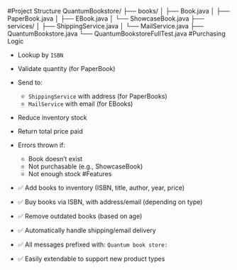 #Project Structure
QuantumBookstore/
├── books/
│   ├── Book.java
│   ├── PaperBook.java
│   ├── EBook.java
│   └── ShowcaseBook.java
├── services/
│   ├── ShippingService.java
│   └── MailService.java
├── QuantumBookstore.java
└── QuantumBookstoreFullTest.java
#Purchasing Logic
- Lookup by `ISBN`
- Validate quantity (for PaperBook)
- Send to:
  - `ShippingService` with address (for PaperBooks)
  - `MailService` with email (for EBooks)
- Reduce inventory stock
- Return total price paid
- Errors thrown if:
  - Book doesn’t exist
  - Not purchasable (e.g., ShowcaseBook)
  - Not enough stock
#Features

- ✅ Add books to inventory (ISBN, title, author, year, price)
- ✅ Buy books via ISBN, with address/email (depending on type)
- ✅ Remove outdated books (based on age)
- ✅ Automatically handle shipping/email delivery
- ✅ All messages prefixed with: `Quantum book store:`
- ✅ Easily extendable to support new product types
